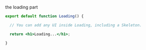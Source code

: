 the loading part 
```jsx
export default function Loading() {

  // You can add any UI inside Loading, including a Skeleton.

  return <h1>Loading...</h1>;

}
```